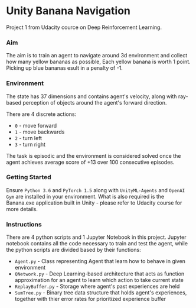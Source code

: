 # Unity Banana Navigation

Project 1 from Udacity cource on Deep Reinforcement Learning.

### Aim

The aim is to train an agent to navigate around 3d environment and collect how many yellow bananas as possible,
Each yellow banana is worth 1 point. Picking up blue bananas esult in a penalty of -1.

### Environment

The state has 37 dimensions and contains agent's velocity, along with ray-based perception of objects around the agent's forward direction.

There are 4 discrete actions:

- ```0``` - move forward
- ```1``` - move backwards
- ```2``` - turn left
- ```3``` - turn right

The task is episodic and the environment is considered solved once the agent achieves average score of +13 over 100 consecutive episodes.

### Getting Started

Ensure ```Python 3.6``` and ```PyTorch 1.5``` along with ```UnityML-Agents``` and ```OpenAI Gym``` are installed in your environment. 
What is also required is the Banana.exe application built in Unity - please refer to Udacity course for more details.

### Instructions

There are 4 python scripts and 1 Jupyter Notebook in this project. Jupyter notebook contains all the code necessary to train and
test the agent, while the python scripts are divided based by their functions:

- ```Agent.py``` - Class representing Agent that learn how to behave in given environment
- ```QNetwork.py``` - Deep Learning-based architecture that acts as function approximation for an agent to learn which action to take current state
- ```ReplayBuffer.py``` - Storage where agent's past experiences are held
- ```SumTree.py``` - Binary tree data structure that holds agent's experiences, together with thier error rates for prioritized experience buffer

